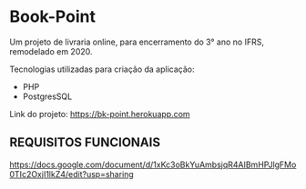 # Book-Point

Um projeto de livraria online, para encerramento do 3° ano no IFRS, remodelado em 2020.

Tecnologias utilizadas para criação da aplicação:

- PHP
- PostgresSQL

Link do projeto: https://bk-point.herokuapp.com


## REQUISITOS FUNCIONAIS

https://docs.google.com/document/d/1xKc3oBkYuAmbsjqR4AIBmHPJlgFMo0TIc2OxjI1lkZ4/edit?usp=sharing
